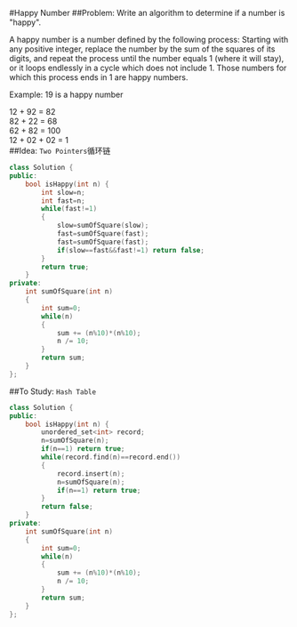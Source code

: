 #Happy Number
##Problem:
Write an algorithm to determine if a number is "happy".

A happy number is a number defined by the following process: Starting with any positive integer, replace the number by the sum of the squares of its digits, and repeat the process until the number equals 1 (where it will stay), or it loops endlessly in a cycle which does not include 1. Those numbers for which this process ends in 1 are happy numbers.

Example: 19 is a happy number

12 + 92 = 82  
82 + 22 = 68  
62 + 82 = 100  
12 + 02 + 02 = 1  
##Idea:
`Two Pointers`循环链
```cpp
class Solution {
public:
    bool isHappy(int n) {
        int slow=n;
        int fast=n;
        while(fast!=1)
        {
            slow=sumOfSquare(slow);
            fast=sumOfSquare(fast);
            fast=sumOfSquare(fast);
            if(slow==fast&&fast!=1) return false;
        }
        return true;
    }
private:
    int sumOfSquare(int n)
    {
        int sum=0;
        while(n)
        {
            sum += (n%10)*(n%10);
            n /= 10;
        }
        return sum;
    }
};
```
##To Study:
`Hash Table`
```cpp
class Solution {
public:
    bool isHappy(int n) {
        unordered_set<int> record;
        n=sumOfSquare(n);
        if(n==1) return true;
        while(record.find(n)==record.end())
        {
            record.insert(n);
            n=sumOfSquare(n);
            if(n==1) return true;
        }
        return false;
    }
private:
    int sumOfSquare(int n)
    {
        int sum=0;
        while(n)
        {
            sum += (n%10)*(n%10);
            n /= 10;
        }
        return sum;
    }
};
```